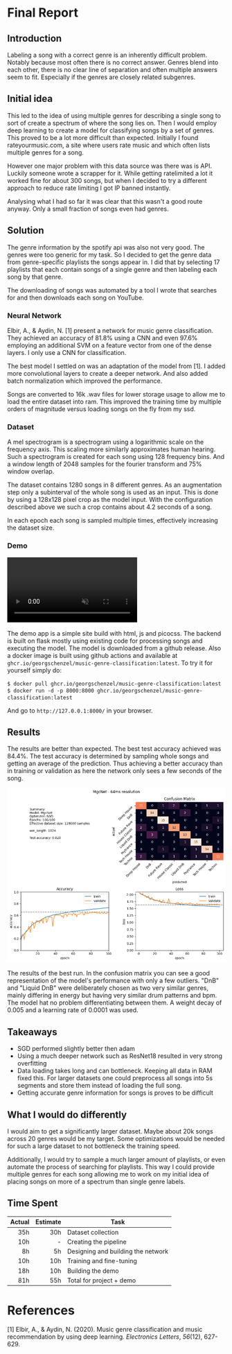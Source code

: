# Final Report

## Introduction

Labeling a song with a correct genre is an inherently difficult problem. Notably because most often there is no correct answer. Genres blend into each other, there is no clear line of separation and often multiple answers seem to fit. Especially if the genres are closely related subgenres.

## Initial idea

This led to the idea of using multiple genres for describing a single song to sort of create a spectrum of where the song lies on. Then I would employ deep learning to create a model for classifying songs by a set of genres. This proved to be a lot more difficult than expected. Initially I found rateyourmusic.com, a site where users rate music and which often lists multiple genres for a song.

However one major problem with this data source was there was is API. Luckily someone wrote a scrapper for it. While getting ratelimited a lot it worked fine for about 300 songs, but when I decided to try a different approach to reduce rate limiting I got IP banned instantly.

Analysing what I had so far it was clear that this wasn't a good route anyway. Only a small fraction of songs even had genres. 

## Solution

The genre information by the spotify api was also not very good. The genres were too generic for my task. So I decided to get the genre data from genre-specific playlists the songs appear in. I did that by selecting 17 playlists that each contain songs of a single genre and then labeling each song by that genre.

The downloading of songs was automated by a tool I wrote that searches for and then downloads each song on YouTube.

### Neural Network

Elbir, A., & Aydin, N. [1] present a network for music genre classification. They achieved an accuracy of 81.8% using a CNN and even 97.6% employing an additional SVM on a feature vector from one of the dense layers. I only use a CNN for classification.

The best model I settled on was an adaptation of the model from [1]. I added more convolutional layers to create a deeper network. And also added batch normalization which improved the performance.

Songs are converted to 16k .wav files for lower storage usage to allow me to load the entire dataset into ram. This improved the training time by multiple orders of magnitude versus loading songs on the fly from my ssd.

### Dataset

A mel spectrogram is a spectrogram using a logarithmic scale on the frequency axis. This scaling more similarly approximates human hearing. Such a spectrogram is created for each song using 128 frequency bins. And a window length of 2048 samples for the fourier transform and 75% window overlap.

The dataset contains 1280 songs in 8 different genres. As an augmentation step only a subinterval of the whole song is used as an input. This is done by using a 128x128 pixel crop as the model input. With the configuration described above we such a crop contains about 4.2 seconds of a song.

In each epoch each song is sampled multiple times, effectively increasing the dataset size.

### Demo

<video autoplay loop muted>
  <source src="https://georgschenzel.github.io/music-genre-classification/mgc-demo.webm" />
  Your browser does not support the video tag.
</video>

The demo app is a simple site build with html, js and picocss. The backend is built on flask mostly using existing code for processing songs and executing the model. The model is downloaded from a github release. Also a docker image is built using github actions and available at `ghcr.io/georgschenzel/music-genre-classification:latest`. To try it for yourself simply do:
```shell
$ docker pull ghcr.io/georgschenzel/music-genre-classification:latest
$ docker run -d -p 8000:8000 ghcr.io/georgschenzel/music-genre-classification:latest
```
And go to `http://127.0.0.1:8000/` in your browser.

## Results

The results are better than expected. The best test accuracy achieved was 84.4%. The test accuracy is determined by sampling whole songs and getting an average of the prediction. Thus achieving a better accuracy than in training or validation as here the network only sees a few seconds of the song.

![Best run](./experiments/final_files/final_7_2.png)

The results of the best run. In the confusion matrix you can see a good representation of the model's performance with only a few outliers. "DnB" and "Liquid DnB" were deliberately chosen as two very similar genres, mainly differing in energy but having very similar drum patterns and bpm. The model hat no problem differentiating between them. A weight decay of 0.005 and a learning rate of 0.0001 was used.

## Takeaways
- SGD performed slightly better then adam
- Using a much deeper network such as ResNet18 resulted in very strong overfitting
- Data loading takes long and can bottleneck. Keeping all data in RAM fixed this. For larger datasets one could preprocess all songs into 5s segments and store them instead of loading the full song.
- Getting accurate genre information for songs is proves to be difficult

## What I would do differently
I would aim to get a significantly larger dataset. Maybe about 20k songs across 20 genres would be my target. Some optimizations would be needed for such a large dataset to not bottleneck the training speed.

Additionally, I would try to sample a much larger amount of playlists, or even automate the process of searching for playlists. This way I could provide multiple genres for each song allowing me to work on my initial idea of placing songs on more of a spectrum than single genre labels.

## Time Spent

| Actual | Estimate | Task                               |
|-------:|---------:|------------------------------------|
|    35h |      30h | Dataset collection                 |
|    10h |        - | Creating the pipeline              |
|     8h |       5h | Designing and building the network |
|    10h |      10h | Training and fine-tuning           |
|    18h |      10h | Building the demo                  |
|    81h |      55h | Total for project + demo           |

# References

[1] Elbir, A., & Aydin, N. (2020). Music genre classification and music recommendation by using deep learning. _Electronics Letters_, _56_(12), 627-629.
